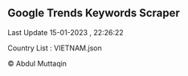 

## Google Trends Keywords Scraper 
 
Last Update 15-01-2023 , 22:26:22

Country List :
VIETNAM.json



© Abdul Muttaqin 

